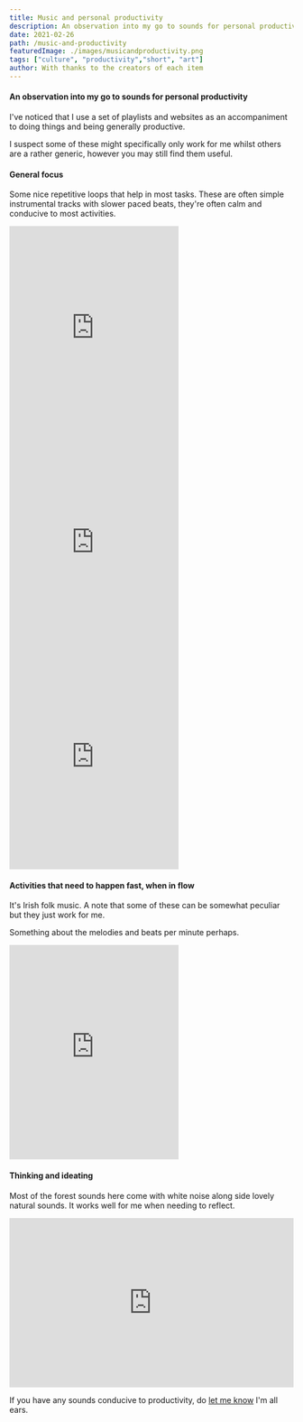 ```yaml
---
title: Music and personal productivity
description: An observation into my go to sounds for personal productivity
date: 2021-02-26
path: /music-and-productivity
featuredImage: ./images/musicandproductivity.png
tags: ["culture", "productivity","short", "art"]
author: With thanks to the creators of each item
---
```

#### An observation into my go to sounds for personal productivity

I've noticed that I use a set of playlists and websites as an accompaniment to doing things and being generally productive.

I suspect some of these might specifically only work for me whilst others are a rather generic, however you may still find them useful.

#### General focus
Some nice repetitive loops that help in most tasks. These are often simple instrumental tracks with slower paced beats, they're often calm and conducive to most activities.

<iframe src="https://open.spotify.com/embed/playlist/74sUjcvpGfdOvCHvgzNEDO" width="300" height="380" frameborder="0" allowtransparency="true" allow="encrypted-media"></iframe>

<iframe src="https://open.spotify.com/embed/playlist/6YydFkbopnBXccbMIXi9Cg" width="300" height="380" frameborder="0" allowtransparency="true" allow="encrypted-media"></iframe>

<iframe src="https://open.spotify.com/embed/playlist/0vvXsWCC9xrXsKd4FyS8kM" width="300" height="380" frameborder="0" allowtransparency="true" allow="encrypted-media"></iframe>

#### Activities that need to happen fast, when in flow
It's Irish folk music. A note that some of these can be somewhat peculiar but they just work for me.

Something about the melodies and beats per minute perhaps.
<iframe src="https://open.spotify.com/embed/playlist/37i9dQZF1DX9HwI3Crikcm" width="300" height="380" frameborder="0" allowtransparency="true" allow="encrypted-media"></iframe>

#### Thinking and ideating
Most of the forest sounds here come with white noise along side lovely natural sounds.
It works well for me when needing to reflect.
<iframe src="https://www.tree.fm/" style="border:0px #ffffff none;" name="myiFrame" scrolling="no" frameborder="1" marginheight="0px" marginwidth="0px" height="300px" width="100%" allowfullscreen></iframe>

If you have any sounds conducive to productivity, do [let me know](/contact) I'm all ears.
